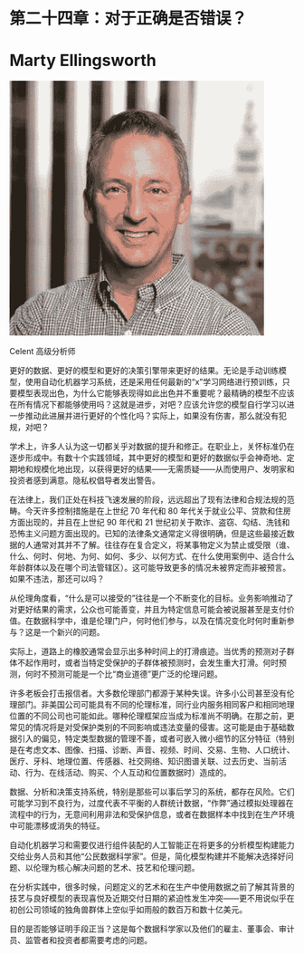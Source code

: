 # 第二十四章：对于正确是否错误？

# Marty Ellingsworth

![](img/marty_ellingsworth.png)

Celent 高级分析师

更好的数据、更好的模型和更好的决策引擎带来更好的结果。无论是手动训练模型，使用自动化机器学习系统，还是采用任何最新的“x”学习网络进行预训练，只要模型表现出色，为什么它能够表现得如此出色并不重要呢？最精确的模型不应该在所有情况下都能够使用吗？这就是进步，对吧？应该允许您的模型自行学习以进一步推动此进展并进行更好的个性化吗？实际上，如果没有伤害，那么就没有犯规，对吧？

学术上，许多人认为这一切都关乎对数据的提升和修正。在职业上，关怀标准仍在逐步形成中。有数十个实践领域，其中更好的模型和更好的数据似乎会神奇地、定期地和规模化地出现，以获得更好的结果——无需质疑——从而使用户、发明家和投资者感到满意。隐私权倡导者发出警告。

在法律上，我们正处在科技飞速发展的阶段，远远超出了现有法律和合规法规的范畴。今天许多控制措施是在上世纪 70 年代和 80 年代关于就业公平、贷款和住房方面出现的，并且在上世纪 90 年代和 21 世纪初关于欺诈、盗窃、勾结、洗钱和恐怖主义问题方面出现的。已知的法律条文通常定义得很明确，但是这些最接近数据的人通常对其并不了解。往往存在复合定义，将某事物定义为禁止或受限（谁、什么、何时、何地、为何、如何、多少、以何方式、在什么使用案例中、适合什么年龄群体以及在哪个司法管辖区）。这可能导致更多的情况未被界定而非被预言。如果不违法，那还可以吗？

从伦理角度看，“什么是可以接受的”往往是一个不断变化的目标。业务影响推动了对更好结果的需求，公众也可能善变，并且为特定信息可能会被说服甚至是支付价值。在数据科学中，谁是伦理门户，何时他们参与，以及在情况变化时何时重新参与？这是一个新兴的问题。

实际上，道路上的橡胶通常会显示出多种时间上的打滑痕迹。当优秀的预测对子群体不起作用时，或者当特定受保护的子群体被预测时，会发生重大打滑。何时预测，何时不预测可能是一个比“商业道德”更广泛的伦理问题。

许多老板会打击报信者。大多数伦理部门都源于某种失误。许多小公司甚至没有伦理部门。非美国公司可能具有不同的伦理标准，同行业内服务相同客户和相同地理位置的不同公司也可能如此。哪种伦理框架应当成为标准尚不明确。在那之前，更常见的情况将是对受保护类别的不同影响或违法变量的侵害。这可能是由于基础数据引入的偏见，特定类型数据的管理不善，或者可嵌入微小细节的区分特征（特别是在考虑文本、图像、扫描、诊断、声音、视频、时间、交易、生物、人口统计、医疗、牙科、地理位置、传感器、社交网络、知识图谱关联、过去历史、当前活动、行为、在线活动、购买、个人互动和位置数据时）造成的。

数据、分析和决策支持系统，特别是那些可以事后学习的系统，都存在风险。它们可能学习到不良行为，过度代表不平衡的人群统计数据，“作弊”通过模拟处理器在流程中的行为，无意间利用非法和受保护信息，或者在数据样本中找到在生产环境中可能漂移或消失的特征。

自动化机器学习和需要仅进行组件装配的人工智能正在将更多的分析模型构建能力交给业务人员和其他“公民数据科学家”。但是，简化模型构建并不能解决选择好问题、以伦理为核心解决问题的艺术、技艺和伦理问题。

在分析实践中，很多时候，问题定义的艺术和在生产中使用数据之前了解其背景的技艺与良好模型的表现喜悦及近期交付日期的紧迫性发生冲突——更不用说似乎在初创公司领域的独角兽群体上空似乎如雨般的数百万和数十亿美元。

目的是否能够证明手段正当？这是每个数据科学家以及他们的雇主、董事会、审计员、监管者和投资者都需要考虑的问题。
